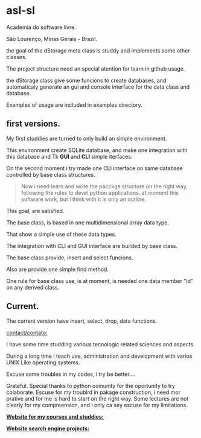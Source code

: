 # asl-sl

Academia do software livre.

São Lourenço, Minas Gerais - Brazil.


the goal of the dStorage meta class is studdy and implements some other classes.

The project structure need an special atention for learn in github usage.

the dStorage class give some funcions to create databases, and automaticaly
generate an gui and console interface for the data class and database.

Examples of usage are included in examples directory.

## first versions.

My first studdies are turned to only build an simple environment.

This environment create SQLite database, and make one integration with this database and Tk **GUI** and __CLI__ simple iterfaces.

On the second moment i try made one CLI interface on same database controlled by base class structures.

> Now i need learn and write the pacckge structure on the right way, following the rules to 
> devel python applications. at moment this software work, but i think with it is only an 
> outline.


This goal, are satisfied.

The base class, is based in one multidimensional array data type.

That show a simple use of these data types.

The integration with CLI and GUI interface are builded by base class.

The base class provide, insert and select funcions.

Also are provide one simple find method.

One rule for base class use, is at moment, is needed one data member "id" on any derived class.

## Current.

The current version have insert, select, drop, data functions.

[contact/contato:](mailto:feraleomg@gmail.com)

I have some time studding various tecnologic related sciences and aspects.

During a long time i teach use, administration and development with varios UNIX Like operating systems.

Excuse some troubles in my codes, i try be better....

Grateful.
Special thanks to python comunity for the oportunity to try colaborate.
Escuse for my troublrd in pakage construction, i need mor prative and for me is hard to start on the right way. Some lectures are not clearly for my compreension, and i only ca sey escuse for my limitations.


[**Website for my courses and studdies:**](http://www.asl-sl.com.br)


[**Website search engine projects:**](http://magicbyte.tec.br:8888/)


